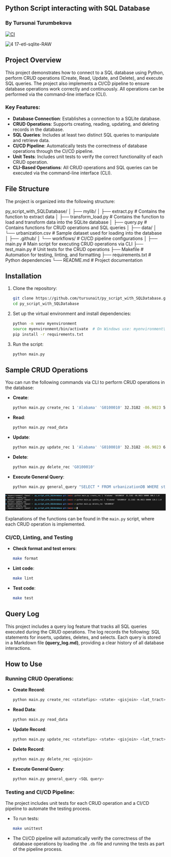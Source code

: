 ## Python Script interacting with SQL Database
### By Tursunai Turumbekova
[![CI](https://github.com/tursunait/py_script_with_SQLDatabase/actions/workflows/cicd.yml/badge.svg)](https://github.com/tursunait/py_script_with_SQLDatabase/actions/workflows/cicd.yml)

![4 17-etl-sqlite-RAW](https://github.com/nogibjj/sqlite-lab/assets/58792/b39b21b4-ccb4-4cc4-b262-7db34492c16d)

## Project Overview

This project demonstrates how to connect to a SQL database using Python, perform CRUD operations (Create, Read, Update, and Delete), and execute SQL queries. The project also implements a CI/CD pipeline to ensure database operations work correctly and continuously. All operations can be performed via the command-line interface (CLI).

### Key Features:
- **Database Connection**: Establishes a connection to a SQLite database.
- **CRUD Operations**: Supports creating, reading, updating, and deleting records in the database.
- **SQL Queries**: Includes at least two distinct SQL queries to manipulate and retrieve data.
- **CI/CD Pipeline**: Automatically tests the correctness of database operations through the CI/CD pipeline.
- **Unit Tests**: Includes unit tests to verify the correct functionality of each CRUD operation.
- **CLI-Based Operations**: All CRUD operations and SQL queries can be executed via the command-line interface (CLI).

## File Structure

The project is organized into the following structure:

py_script_with_SQLDatabase/
│
├── mylib/
│   ├── extract.py           # Contains the function to extract data
│   ├── transform_load.py     # Contains the function to load and transform data into the SQLite database
│   ├── query.py              # Contains functions for CRUD operations and SQL queries
│
├── data/
│   └── urbanization.csv      # Sample dataset used for loading into the database
│
├── .github/
│   └── workflows/            # CI/CD pipeline configurations
│
├── main.py                   # Main script for executing CRUD operations via CLI
├── test_main.py              # Unit tests for the CRUD operations
├── Makefile                  # Automation for testing, linting, and formatting
├── requirements.txt          # Python dependencies
└── README.md                 # Project documentation


## Installation

1. Clone the repository:
    ```bash
    git clone https://github.com/tursunait/py_script_with_SQLDatabase.git
    cd py_script_with_SQLDatabase
    ```

2. Set up the virtual environment and install dependencies:
    ```bash
    python -m venv myenvironment
    source myenvironment/bin/activate  # On Windows use: myenvironment\Scripts\activate
    pip install -r requirements.txt
    ```

3. Run the script:
    ```bash
    python main.py
    ```

## Sample CRUD Operations

You can run the following commands via CLI to perform CRUD operations in the database:

- **Create**:
    ```bash
    python main.py create_rec 1 'Alabama' 'G0100010' 32.3182 -86.9023 50000 100.5 1.0
    ```

- **Read**:
    ```bash
    python main.py read_data
    ```

- **Update**:
    ```bash
    python main.py update_rec 1 'Alabama' 'G0100010' 32.3182 -86.9023 60000 120.5 2.0
    ```

- **Delete**:
    ```bash
    python main.py delete_rec 'G0100010'
    ```

- **Execute General Query**:
    ```bash
    python main.py general_query "SELECT * FROM urbanizationDB WHERE state = 'Alabama';"
    ```
![CLI](CLI.png)

Explanations of the functions can be found in the `main.py` script, where each CRUD operation is implemented.

### CI/CD, Linting, and Testing

- **Check format and test errors**:
    ```bash
    make format
    ```

- **Lint code**:
    ```bash
    make lint
    ```

- **Test code**:
    ```bash
    make test
    ```
## Query Log
This project includes a query log feature that tracks all SQL queries executed during the CRUD operations. The log records the following:
SQL statements for inserts, updates, deletes, and selects.
Each query is stored in a Markdown file **(query_log.md)**, providing a clear history of all database interactions.


## How to Use

### Running CRUD Operations:

- **Create Record**:
    ```bash
    python main.py create_rec <statefips> <state> <gisjoin> <lat_tract> <long_tract> <population> <adj_radiuspop_5> <urbanindex>
    ```

- **Read Data**:
    ```bash
    python main.py read_data
    ```

- **Update Record**:
    ```bash
    python main.py update_rec <statefips> <state> <gisjoin> <lat_tract> <long_tract> <population> <adj_radiuspop_5> <urbanindex>
    ```

- **Delete Record**:
    ```bash
    python main.py delete_rec <gisjoin>
    ```

- **Execute General Query**:
    ```bash
    python main.py general_query <SQL query>
    ```

### Testing and CI/CD Pipeline:

The project includes unit tests for each CRUD operation and a CI/CD pipeline to automate the testing process.

- To run tests:
    ```bash
    make unittest
    ```

- The CI/CD pipeline will automatically verify the correctness of the database operations by loading the `.db` file and running the tests as part of the pipeline process.

